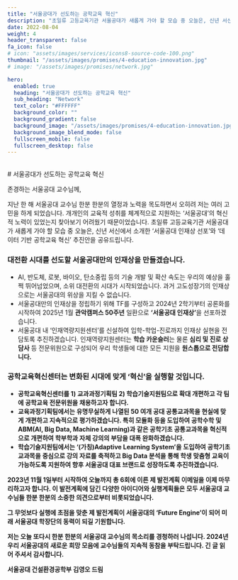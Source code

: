 ```yaml
---
title: "서울공대가 선도하는 공학교육 혁신"
description: "초일류 고등교육기관 서울공대가 새롭게 가야 할 모습 중 오늘은, 신년 서신에서 소개한 ‘서울공대 인재상 선포’와 ‘데이터 기반 공학교육 혁신’ 추진안을 공유드립니다."
date: 2022-08-04
weight: 4
header_transparent: false
fa_icon: false
# icon: "assets/images/services/icons8-source-code-100.png"
thumbnail: "/assets/images/promises/4-education-innovation.jpg"
# image: "/assets/images/promises/network.jpg"

hero:
  enabled: true
  heading: "서울공대가 선도하는 공학교육 혁신"
  sub_heading: "Network"
  text_color: "#FFFFFF"
  background_color: ""
  background_gradient: false
  background_image: "/assets/images/promises/4-education-innovation.jpg"
  background_image_blend_mode: false
  fullscreen_mobile: false
  fullscreen_desktop: false
---
```


<br>
# 서울공대가 선도하는 공학교육 혁신

존경하는 서울공대 교수님께,

지난 한 해 서울공대 교수님 한분 한분의 열정과 노력을 목도하면서 오히려 저는 여러 고민을 하게 되었습니다. 개개인의 교육적 성취를 체계적으로 지원하는 ‘서울공대’의 혁신적 노력이 있었는지 찾아보기 어려웠기 때문이었습니다. 초일류 고등교육기관 서울공대가 새롭게 가야 할 모습 중 오늘은, 신년 서신에서 소개한 ‘서울공대 인재상 선포’와 ‘데이터 기반 공학교육 혁신’ 추진안을 공유드립니다.

### 대전환 시대를 선도할 서울공대만의 인재상을 만들겠습니다.

- AI, 반도체, 로봇, 바이오, 탄소중립 등의 기술 개발 및 확산 속도는 우리의 예상을 훌쩍 뛰어넘었으며, 소위 대전환의 시대가 시작되었습니다. 과거 고도성장기의 인재상으로는 서울공대의 위상을 지킬 수 없습니다.
- 서울공대만의 인재상을 정립하기 위해 TF를 구성하고 2024년 2학기부터 공론화를
시작하여 2025년 1월 <b>관악캠퍼스 50주년</b> 일환으로 <b>‘서울공대 인재상’</b>을 선포하겠습니다.
- 서울공대 내 ‘인재역량지원센터’를 신설하여 입학-학업-진로까지 인재상 실현을 전담토록 추진하겠습니다. 인재역량지원센터는 <b>학습 카운슬러</b>는 물론 <b>심리 및 진로 상담사</b> 등 전문위원으로 구성되어 우리 학생들에 대한 모든 지원을 <b>원스톱으로 전담<b>합니다.

### 공학교육혁신센터는 변화된 시대에 맞게 ‘혁신’을 실행할 것입니다.

- 공학교육혁신센터를 1) 교과과정기획팀 2) 학습기술지원팀으로 확대 개편하고 각 팀에 공학교육 전문위원을 채용하고자 합니다.
- <b>교육과정기획팀</b>에서는 유명무실하게 나열된 50 여개 공대 공통교과목을 현실에 맞게
개편하고 지속적으로 평가하겠습니다. 특히 모듈화 등을 도입하여 공학수학 및 ABM(AI, Big Data, Machine Learning)과 같은 공학기초 공통교과목을 혁신적으로 개편하여 학부학과 자체 강의의 부담을 대폭 완화하겠습니다.
- <b>학습기술지원팀</b>에서는 ‘(가칭)Adaptive Learning System’을 도입하여 공학기초 교과목을 중심으로 강의 자료를 축적하고 Big Data 분석을 통해 학생 맞춤형 교육이 가능하도록 지원하여 향후 서울공대 대표 브랜드로 성장하도록 추진하겠습니다.

2023년 11월 1일부터 시작하여 오늘까지 총 6회에 이른 제 발전계획 이메일을 이제 마무리하고자 합니다. 이 발전계획에 담긴 다양한 아이디어와 실행계획들은 모두 서울공대 교수님들 한분 한분의 소중한 의견으로부터 비롯되었습니다.

그 <b>무엇보다 실행에 초점</b>을 맞춘 제 발전계획이 서울공대의 ‘Future Engine’이 되어 미래 서울공대 학장단의 동력이 되길 기원합니다.

저는 오늘 또다시 한분 한분의 서울공대 교수님의 목소리를 경청하러 나섭니다. 2024년 우리 서울공대의 <b>새로운 희망 모음</b>에 교수님들의 지속적 동참을 부탁드립니다. 긴 글 읽어 주셔서 감사합니다.

서울공대 건설환경공학부 김영오 드림